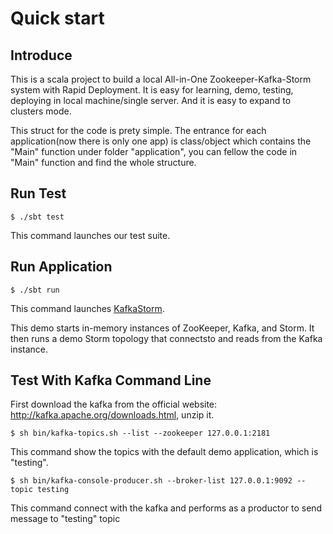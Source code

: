 # Quick start

## Introduce

This is a scala project to build a local All-in-One Zookeeper-Kafka-Storm system with Rapid Deployment. It is easy for learning, demo, testing, deploying in local machine/single server. And it is easy to expand to clusters mode.

This struct for the code is prety simple. The entrance for each application(now there is only one app) is class/object which contains the "Main" function under folder "application", you can fellow the code in "Main" function and find the whole structure.


## Run Test

    $ ./sbt test

This command launches our test suite.

## Run Application

    $ ./sbt run

This command launches [KafkaStorm](src/main/scala/com/miguno/kafkastorm/storm/topologies/KafkaStormDemo.scala).

This demo starts in-memory instances of ZooKeeper, Kafka, and Storm.  It then runs a demo Storm topology that connectsto and reads from the Kafka instance.

## Test With Kafka Command Line

First download the kafka from the official website: http://kafka.apache.org/downloads.html, unzip it.

    $ sh bin/kafka-topics.sh --list --zookeeper 127.0.0.1:2181
   
This command show the topics with the default demo application, which is "testing".

    $ sh bin/kafka-console-producer.sh --broker-list 127.0.0.1:9092 --topic testing

This command connect with the kafka and performs as a productor to send message to "testing" topic

